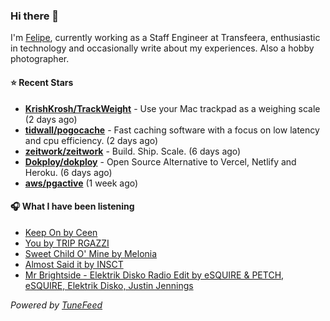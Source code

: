 ### Hi there 👋

I'm [Felipe](https://felipevm.com), currently working as a Staff Engineer at Transfeera, enthusiastic in technology and occasionally write about my experiences. Also a hobby photographer.

#### ⭐ Recent Stars
- **[KrishKrosh/TrackWeight](https://github.com/KrishKrosh/TrackWeight)** - Use your Mac trackpad as a weighing scale (2 days ago)
- **[tidwall/pogocache](https://github.com/tidwall/pogocache)** - Fast caching software with a focus on low latency and cpu efficiency. (2 days ago)
- **[zeitwork/zeitwork](https://github.com/zeitwork/zeitwork)** - Build. Ship. Scale. (6 days ago)
- **[Dokploy/dokploy](https://github.com/Dokploy/dokploy)** - Open Source Alternative to Vercel, Netlify and Heroku. (6 days ago)
- **[aws/pgactive](https://github.com/aws/pgactive)** (1 week ago)

#### 🎧 What I have been listening
- [Keep On by Ceen](https://open.spotify.com/track/02nAkXjQmCrZXm492R7pLa)
- [You by TRIP RGAZZI](https://open.spotify.com/track/3U4dZoulX2luqz9xf1VJhk)
- [Sweet Child O&#39; Mine by Melonia](https://open.spotify.com/track/0O12SkQHX2Julh9utIosga)
- [Almost Said it by INSCT](https://open.spotify.com/track/1f4GH7HSxSpeELLjQPEwkp)
- [Mr Brightside - Elektrik Disko Radio Edit by eSQUIRE &amp; PETCH, eSQUIRE, Elektrik Disko, Justin Jennings](https://open.spotify.com/track/09922N62Uk8Aifks8c6doO)

_Powered by [TuneFeed](https://tunefeed.app?ref=github.com)_
